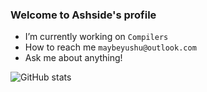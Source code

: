 ### Welcome to Ashside's profile

- I’m currently working on `Compilers`
- How to reach me `maybeyushu@outlook.com`
- Ask me about anything!
  
![GitHub stats](https://github-readme-stats.vercel.app/api?username=Ashside)


<!--START_SECTION:waka-->

<!--END_SECTION:waka-->

